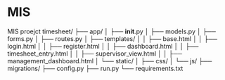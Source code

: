 # MIS
MIS proejct
timesheet/
├── app/
│   ├── __init__.py
│   ├── models.py
│   ├── forms.py
│   ├── routes.py
│   ├── templates/
│   │   ├── base.html
│   │   ├── login.html
│   │   ├── register.html
│   │   ├── dashboard.html
│   │   ├── timesheet_entry.html
│   │   ├── supervisor_view.html
│   │   ├── management_dashboard.html
│   └── static/
│       ├── css/
│       └── js/
├── migrations/
├── config.py
├── run.py
└── requirements.txt
